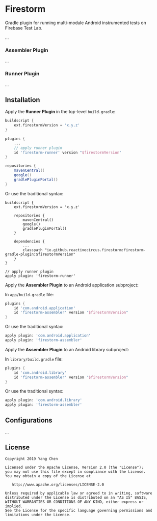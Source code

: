 # Firestorm

Gradle plugin for running multi-module Android instrumented tests on Firebase Test Lab.

...

### Assembler Plugin

...

### Runner Plugin

...

## Installation

Apply the **Runner Plugin** in the top-level `build.gradle`:

```gradle
buildscript {
    ext.firestormVersion = 'x.y.z'
}

plugins {
    ...
    // apply runner plugin
    id 'firestorm-runner' version "$firestormVersion"
}

repositories {
    mavenCentral()
    google()
    gradlePluginPortal()
}
```

Or use the traditional syntax:

```
buildscript {
    ext.firestormVersion = 'x.y.z'
    
    repositories {
        mavenCentral()
        google()
        gradlePluginPortal()
    }

    dependencies {
        ...
        classpath "io.github.reactivecircus.firestorm:firestorm-gradle-plugin:$firestormVersion"
    }
}

// apply runner plugin
apply plugin: 'firestorm-runner'

```

Apply the **Assembler Plugin** to an Android application subproject:

In `app/build.gradle` file:

```gradle
plugins {
    id 'com.android.application'
    id 'firestorm-assembler' version "$firestormVersion"
}
```

Or use the traditional syntax:

```gradle
apply plugin: 'com.android.application'
apply plugin: 'firestorm-assembler'
```

Apply the **Assembler Plugin** to an Android library subproject:

In `library/build.gradle` file:

```gradle
plugins {
    id 'com.android.library'
    id 'firestorm-assembler' version "$firestormVersion"
}
```

Or use the traditional syntax:

```gradle
apply plugin: 'com.android.library'
apply plugin: 'firestorm-assembler'
```

## Configurations

...

## License

```
Copyright 2019 Yang Chen

Licensed under the Apache License, Version 2.0 (the "License");
you may not use this file except in compliance with the License.
You may obtain a copy of the License at

   http://www.apache.org/licenses/LICENSE-2.0

Unless required by applicable law or agreed to in writing, software
distributed under the License is distributed on an "AS IS" BASIS,
WITHOUT WARRANTIES OR CONDITIONS OF ANY KIND, either express or implied.
See the License for the specific language governing permissions and
limitations under the License.
```
